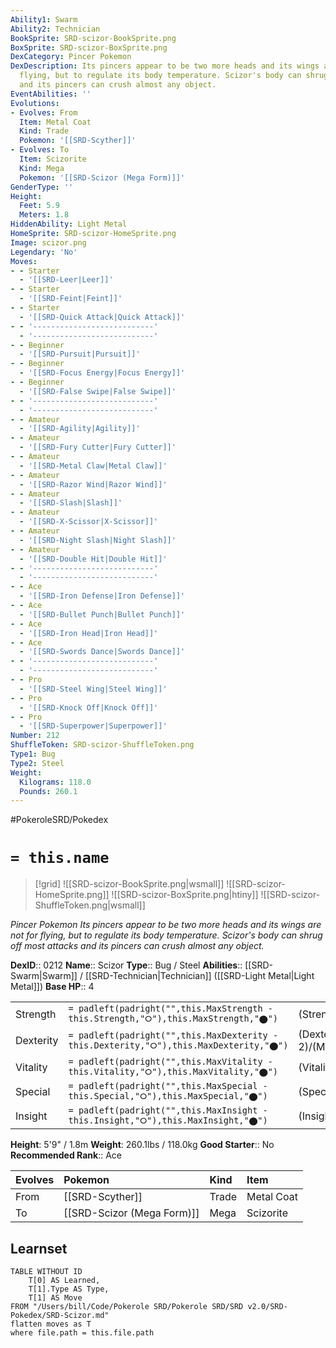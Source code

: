 ```yaml
---
Ability1: Swarm
Ability2: Technician
BookSprite: SRD-scizor-BookSprite.png
BoxSprite: SRD-scizor-BoxSprite.png
DexCategory: Pincer Pokemon
DexDescription: Its pincers appear to be two more heads and its wings are not for
  flying, but to regulate its body temperature. Scizor's body can shrug off most attacks
  and its pincers can crush almost any object.
EventAbilities: ''
Evolutions:
- Evolves: From
  Item: Metal Coat
  Kind: Trade
  Pokemon: '[[SRD-Scyther]]'
- Evolves: To
  Item: Scizorite
  Kind: Mega
  Pokemon: '[[SRD-Scizor (Mega Form)]]'
GenderType: ''
Height:
  Feet: 5.9
  Meters: 1.8
HiddenAbility: Light Metal
HomeSprite: SRD-scizor-HomeSprite.png
Image: scizor.png
Legendary: 'No'
Moves:
- - Starter
  - '[[SRD-Leer|Leer]]'
- - Starter
  - '[[SRD-Feint|Feint]]'
- - Starter
  - '[[SRD-Quick Attack|Quick Attack]]'
- - '---------------------------'
  - '---------------------------'
- - Beginner
  - '[[SRD-Pursuit|Pursuit]]'
- - Beginner
  - '[[SRD-Focus Energy|Focus Energy]]'
- - Beginner
  - '[[SRD-False Swipe|False Swipe]]'
- - '---------------------------'
  - '---------------------------'
- - Amateur
  - '[[SRD-Agility|Agility]]'
- - Amateur
  - '[[SRD-Fury Cutter|Fury Cutter]]'
- - Amateur
  - '[[SRD-Metal Claw|Metal Claw]]'
- - Amateur
  - '[[SRD-Razor Wind|Razor Wind]]'
- - Amateur
  - '[[SRD-Slash|Slash]]'
- - Amateur
  - '[[SRD-X-Scissor|X-Scissor]]'
- - Amateur
  - '[[SRD-Night Slash|Night Slash]]'
- - Amateur
  - '[[SRD-Double Hit|Double Hit]]'
- - '---------------------------'
  - '---------------------------'
- - Ace
  - '[[SRD-Iron Defense|Iron Defense]]'
- - Ace
  - '[[SRD-Bullet Punch|Bullet Punch]]'
- - Ace
  - '[[SRD-Iron Head|Iron Head]]'
- - Ace
  - '[[SRD-Swords Dance|Swords Dance]]'
- - '---------------------------'
  - '---------------------------'
- - Pro
  - '[[SRD-Steel Wing|Steel Wing]]'
- - Pro
  - '[[SRD-Knock Off|Knock Off]]'
- - Pro
  - '[[SRD-Superpower|Superpower]]'
Number: 212
ShuffleToken: SRD-scizor-ShuffleToken.png
Type1: Bug
Type2: Steel
Weight:
  Kilograms: 118.0
  Pounds: 260.1
---
```


#PokeroleSRD/Pokedex

# `= this.name`

> [!grid]
> ![[SRD-scizor-BookSprite.png|wsmall]]
> ![[SRD-scizor-HomeSprite.png]]
> ![[SRD-scizor-BoxSprite.png|htiny]]
> ![[SRD-scizor-ShuffleToken.png|wsmall]]


*Pincer Pokemon*
*Its pincers appear to be two more heads and its wings are not for flying, but to regulate its body temperature. Scizor's body can shrug off most attacks and its pincers can crush almost any object.*

**DexID**:: 0212
**Name**:: Scizor
**Type**:: Bug / Steel
**Abilities**:: [[SRD-Swarm|Swarm]] / [[SRD-Technician|Technician]] ([[SRD-Light Metal|Light Metal]])
**Base HP**:: 4

|           |                                                                                        |                                          |
| --------- | -------------------------------------------------------------------------------------- | ---------------------------------------- |
| Strength  | `= padleft(padright("",this.MaxStrength - this.Strength,"⭘"),this.MaxStrength,"⬤")`    | (Strength::3)/(MaxStrength::7)   |
| Dexterity | `= padleft(padright("",this.MaxDexterity - this.Dexterity,"⭘"),this.MaxDexterity,"⬤")` | (Dexterity:: 2)/(MaxDexterity::4) |
| Vitality  | `= padleft(padright("",this.MaxVitality - this.Vitality,"⭘"),this.MaxVitality,"⬤")`    | (Vitality::3)/(MaxVitality::6)   |
| Special   | `= padleft(padright("",this.MaxSpecial - this.Special,"⭘"),this.MaxSpecial,"⬤")`       | (Special::2)/(MaxSpecial::4)     |
| Insight   | `= padleft(padright("",this.MaxInsight - this.Insight,"⭘"),this.MaxInsight,"⬤")`       | (Insight::2)/(MaxInsight::4)     |

**Height**: 5'9" / 1.8m
**Weight**: 260.1lbs / 118.0kg
**Good Starter**:: No
**Recommended Rank**:: Ace

| Evolves   | Pokemon                    | Kind   | Item       |
|:----------|:---------------------------|:-------|:-----------|
| From      | [[SRD-Scyther]]            | Trade  | Metal Coat |
| To        | [[SRD-Scizor (Mega Form)]] | Mega   | Scizorite  |

## Learnset

```dataview
TABLE WITHOUT ID
    T[0] AS Learned,
    T[1].Type AS Type,
    T[1] AS Move
FROM "/Users/bill/Code/Pokerole SRD/Pokerole SRD/SRD v2.0/SRD-Pokedex/SRD-Scizor.md"
flatten moves as T
where file.path = this.file.path
```
